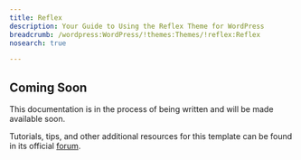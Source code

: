 ```yaml
---
title: Reflex
description: Your Guide to Using the Reflex Theme for WordPress
breadcrumb: /wordpress:WordPress/!themes:Themes/!reflex:Reflex
nosearch: true

---
```


Coming Soon
-----

This documentation is in the process of being written and will be made available soon. 

Tutorials, tips, and other additional resources for this template can be found in its official [forum][forum].

[forum]: http://www.rockettheme.com/forum/wordpress-theme-reflex/